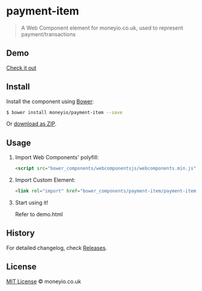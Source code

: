 # payment-item

> A Web Component element for moneyio.co.uk, used to represent payment/transactions

## Demo

[Check it out](demo.html)

## Install

Install the component using [Bower](http://bower.io/):

```sh
$ bower install moneyio/payment-item --save
```

Or [download as ZIP](https://github.com/moneyio/payment-item/archive/master.zip).

## Usage

1. Import Web Components' polyfill:

    ```html
    <script src="bower_components/webcomponentsjs/webcomponents.min.js"></script>
    ```

2. Import Custom Element:

    ```html
    <link rel="import" href="bower_components/payment-item/payment-item.html">
    ```

3. Start using it!

    Refer to demo.html

## History

For detailed changelog, check [Releases](https://github.com/moneyio/payment-item/releases).

## License

[MIT License](http://mit-license.org/) © moneyio.co.uk